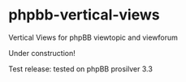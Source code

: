 # phpbb-vertical-views
Vertical Views for phpBB viewtopic and viewforum

Under construction!

Test release: tested on phpBB prosilver 3.3


